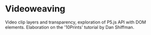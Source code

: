 # Videoweaving


Video clip layers and transparency, exploration of P5.js API with DOM elements.
Elaboration on the '10Prints' tutorial by Dan Shiffman.
